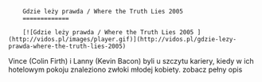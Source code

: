 
        Gdzie leży prawda / Where the Truth Lies 2005 
        =============
        
        [![Gdzie leży prawda / Where the Truth Lies 2005 ](http://vidos.pl/images/player.gif)](http://vidos.pl/gdzie-lezy-prawda-where-the-truth-lies-2005)
        
        
 Vince (Colin Firth) i Lanny (Kevin Bacon) byli u szczytu kariery, kiedy w ich hotelowym pokoju znaleziono zwłoki młodej kobiety. zobacz pełny opis
    